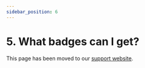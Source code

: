 ```yaml
---
sidebar_position: 6
---
```


# 5. What badges can I get?

This page has been moved to our [support website](https://support.revolt.chat/kb/account/badges).
